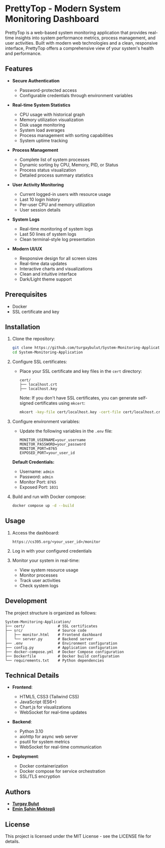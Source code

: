 # PrettyTop - Modern System Monitoring Dashboard

PrettyTop is a web-based system monitoring application that provides real-time insights into system performance metrics, process management, and user activities. Built with modern web technologies and a clean, responsive interface, PrettyTop offers a comprehensive view of your system's health and performance.

## Features

- **Secure Authentication**
  - Password-protected access
  - Configurable credentials through environment variables

- **Real-time System Statistics**
  - CPU usage with historical graph
  - Memory utilization visualization
  - Disk usage monitoring
  - System load averages
  - Process management with sorting capabilities
  - System uptime tracking

- **Process Management**
  - Complete list of system processes
  - Dynamic sorting by CPU, Memory, PID, or Status
  - Process status visualization
  - Detailed process summary statistics

- **User Activity Monitoring**
  - Current logged-in users with resource usage
  - Last 10 login history
  - Per-user CPU and memory utilization
  - User session details

- **System Logs**
  - Real-time monitoring of system logs
  - Last 50 lines of system logs
  - Clean terminal-style log presentation

- **Modern UI/UX**
  - Responsive design for all screen sizes
  - Real-time data updates
  - Interactive charts and visualizations
  - Clean and intuitive interface
  - Dark/Light theme support

## Prerequisites

- Docker
- SSL certificate and key

## Installation

1. Clone the repository:

   ```bash
   git clone https://github.com/turgaybulut/System-Monitoring-Application.git
   cd System-Monitoring-Application
   ```

2. Configure SSL certificates:
   - Place your SSL certificate and key files in the `cert` directory:

     ```plaintext
     cert/
     ├── localhost.crt
     ├── localhost.key
     ```

     Note: If you don't have SSL certificates, you can generate self-signed certificates using `mkcert`:

     ```bash
     mkcert -key-file cert/localhost.key -cert-file cert/localhost.crt localhost
     ```

3. Configure environment variables:
   - Update the following variables in the `.env` file:

     ```plaintext
     MONITOR_USERNAME=your_username
     MONITOR_PASSWORD=your_password
     MONITOR_PORT=8765
     EXPOSED_PORT=your_user_id
     ```

    **Default Credentials:**
    - Username: `admin`
    - Password: `admin`
    - Monitor Port: `8765`
    - Exposed Port: `1031`

4. Build and run with Docker compose:

   ```bash
   docker compose up -d --build
   ```

## Usage

1. Access the dashboard:

   ```plaintext
   https://cs395.org/<your_user_id>/monitor
   ```

2. Log in with your configured credentials

3. Monitor your system in real-time:
   - View system resource usage
   - Monitor processes
   - Track user activities
   - Check system logs

## Development

The project structure is organized as follows:

```text
System-Monitoring-Application/
├── cert/               # SSL certificates
├── src/                # Source code
│   ├── monitor.html    # Frontend dashboard
│   └── server.py       # Backend server
├── .env                # Environment configuration
├── config.py           # Application configuration
├── docker-compose.yml  # Docker Compose configuration
├── Dockerfile          # Docker build configuration
└── requirements.txt    # Python dependencies
```

## Technical Details

- **Frontend**:
  - HTML5, CSS3 (Tailwind CSS)
  - JavaScript (ES6+)
  - Chart.js for visualizations
  - WebSocket for real-time updates

- **Backend**:
  - Python 3.10
  - aiohttp for async web server
  - psutil for system metrics
  - WebSocket for real-time communication

- **Deployment**:
  - Docker containerization
  - Docker compose for service orchestration
  - SSL/TLS encryption

## Authors

- [**Turgay Bulut**](https://github.com/turgaybulut)
- [**Emin Şahin Mektepli**](https://github.com/Sahin-Mektepli)

## License

This project is licensed under the MIT License - see the LICENSE file for details.
